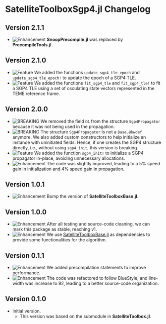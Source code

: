 SatelliteToolboxSgp4.jl Changelog
=================================

Version 2.1.1
-------------

- ![Enhancement][badge-enhancement] **SnoopPrecompile.jl** was replaced by
  **PrecompileTools.jl**.

Version 2.1.0
-------------

- ![Feature][badge-feature] We added the functions `update_sgp4_tle_epoch` and
  `update_sgp4_tle_epoch!` to update the epoch of a SGP4 TLE.
- ![Feature][badge-feature] We added the functions `fit_sgp4_tle` and `fit_sgp4_tle!` to fit
  a SGP4 TLE using a set of osculating state vectors represented in the TEME reference
  frame.

Version 2.0.0
-------------

- ![BREAKING][badge-breaking] We removed the field `Ω1` from the structure `Sgp4Propagator`
  because it was not being used in the propagation.
- ![BREAKING][badge-breaking] The structure `Sgp4Propagator` is not a `Base.@kwdef` anymore.
  We also added custom constructors to help initialize an instance with uninitiated fields.
  Hence, if one creates the SGP4 structure directly, i.e., without using `sgp4_init`, this
  version is breaking.
- ![Feature][badge-feature] We added the function `sgp4_init!` to initialize a SGP4
  propagator in-place, avoiding unnecessary allocations.
- ![Enhancement][badge-enhancement] The code was slightly improved, leading to a 5% speed
  gain in initialization and 4% speed gain in propagation.

Version 1.0.1
-------------

- ![Enhancement][badge-enhancement] Bump the version of **SatelliteToolboxBase.jl**.

Version 1.0.0
-------------

- ![Enhancement][badge-enhancement] After all testing and source-code cleaning, we can mark
  this package as stable, reaching v1.
- ![Enhancement][badge-enhancement] We use
  [SatelliteToolboxBase.jl](https://github.com/JuliaSpace/SatelliteToolboxBase.jl) as
  dependencies to provide some functionalities for the algorithm.

Version 0.1.1
-------------

- ![Enhancement][badge-enhancement] We added precompilation statements to improve
  performance.
- ![Enhancement][badge-enhancement] The code was refactored to follow BlueStyle, and
  line-width was increase to 92, leading to a better source-code organization.

Version 0.1.0
-------------

- Initial version.
  - This version was based on the submodule in **SatelliteToolbox.jl**.

[badge-breaking]: https://img.shields.io/badge/BREAKING-red.svg
[badge-deprecation]: https://img.shields.io/badge/Deprecation-orange.svg
[badge-feature]: https://img.shields.io/badge/Feature-green.svg
[badge-enhancement]: https://img.shields.io/badge/Enhancement-blue.svg
[badge-bugfix]: https://img.shields.io/badge/Bugfix-purple.svg
[badge-info]: https://img.shields.io/badge/Info-gray.svg
